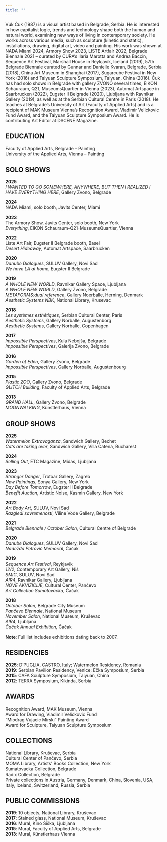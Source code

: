```yaml
---
title: ""
---
```


Vuk Ćuk (1987) is a visual artist based in Belgrade, Serbia. He is interested in how capitalist logic, trends and technology shape both the human and natural world, examining new ways of living in contemporary society. He works across various media, such as sculpture (kinetic and static), installations, drawing, digital art, video and painting. His work was shown at NADA Miami 2024, Armory Show 2023, LISTE Artfair 2022, Belgrade Biennale 2021 – curated by CURA’s Ilaria Marotta and Andrea Baccin, Sequence Art Festival, Marshall House in Reykjavik, Iceland (2019), 57th Belgrade Biennale curated by Gunnar and Danielle Kvaran, Belgrade, Serbia (2018), China Art Museum in Shanghai (2017), Sugarcube Festival in New York (2016) and Taiyuan Sculpture Symposium, Taiyuan, China (2016). Ćuk has had solo shows in Belgrade with gallery ZVONO several times, EIKON Schauraum, Q21, MuseumsQuartier in Vienna (2023), Automat Artspace in Saarbrucken (2022), Eugster II Belgrade (2020), Ljubljana with Ravnikar Gallery (2019), as well as at the Serbian Cultural Centre in Paris (2018). He teaches at Belgrade’s University of Art (Faculty of Applied Arts) and is a recipient of MAK Museum Vienna’s Recognition Award, Vladimir Velickovic Fund Award, and the Taiyuan Sculpture Symposium Award. He is contributing Art Editor at DSCENE Magazine.

## EDUCATION

Faculty of Applied Arts, Belgrade – Painting  
University of the Applied Arts, Vienna – Painting

## SOLO SHOWS

**2025**  
*I WANTED TO GO SOMEWHERE, ANYWHERE, BUT THEN I REALIZED I HAVE EVERYTHING HERE*, Gallery Zvono, Belgrade

**2024**  
NADA Miami, solo booth, Javits Center, Miami

**2023**  
The Armory Show, Javits Center, solo booth, New York  
*Everything*, EIKON Schauraum-Q21-MuseumsQuartier, Vienna

**2022**  
Liste Art Fair, Eugster II Belgrade booth, Basel  
*Desert Hideaway*, Automat Artspace, Saarbrucken

**2020**  
*Danube Dialogues*, SULUV Gallery, Novi Sad  
*We have LA at home*, Eugster II Belgrade

**2019**  
*A WHOLE NEW WORLD*, Ravnikar Gallery Space, Ljubljana  
*A WHOLE NEW WORLD*, Gallery Zvono, Belgrade  
*METAFORMS:dual reference*, Gallery Noerballe, Herning, Denmark  
*Aesthetic Systems NBK*, National Library, Krusevac

**2018**  
*Les systèmes esthétiques*, Serbian Cultural Center, Paris  
*Aesthetic Systems*, Gallery Norballe, Augustenborg  
*Aesthetic Systems*, Gallery Norballe, Copenhagen

**2017**  
*Impossible Perspectives*, Kula Nebojša, Belgrade  
*Impossible Perspectives*, Galerija Zvono, Belgrade

**2016**  
*Garden of Eden*, Gallery Zvono, Belgrade  
*Impossible Perspectives*, Gallery Norballe, Augustenbourg

**2015**  
*Plastic ZOO*, Gallery Zvono, Belgrade  
*GLITCH Building*, Faculty of Applied Arts, Belgrade

**2013**  
*GRAND HALL*, Gallery Zvono, Belgrade  
*MOONWALKING*, Künstlerhaus, Vienna

## GROUP SHOWS

**2025**  
*Watermelon Extravaganza*, Sandwich Gallery, Bechet  
*Cats are taking over*, Sandwich Gallery, Villa Catena, Bucharest

**2024**  
*Selling Out*, ETC Magazine, Midas, Ljubljana

**2023**  
*Stranger Danger*, Trotoar Gallery, Zagreb  
*New Paintings*, Sonya Gallery, New York  
*Day Before Tomorrow*, Eugster II Belgrade  
*Benefit Auction*, Artistic Noise, Kasmin Gallery, New York

**2022**  
*Art Body Art*, SULUV, Novi Sad  
*Razgledi savremenosti*, Viline Vode Gallery, Belgrade

**2021**  
*Belgrade Biennale / October Salon*, Cultural Centre of Belgrade

**2020**  
*Danube Dialogues*, SULUV Gallery, Novi Sad  
*Nadežda Petrović Memorial*, Čačak

**2019**  
*Sequence Art Festival*, Reykjavik  
*12/2*, Contemporary Art Gallery, Niš  
*SMIC*, SULUV, Novi Sad  
*AIR4*, Ravnikar Gallery, Ljubljana  
*NOVE AKVIZICIJE*, Cultural Center, Pančevo  
*Art Collection Sumatovacka*, Čačak

**2018**  
*October Salon*, Belgrade City Museum  
*Pančevo Biennale*, National Museum  
*November Salon*, National Museum, Kruševac  
*AIR4*, Ljubljana  
*Čačak Annual Exhibition*, Čačak

**Note**: Full list includes exhibitions dating back to 2007.

## RESIDENCIES

**2025**: D’PUGLIA, CASTRO, Italy; Watermelon Residency, Romania  
**2019**: Serbian Pavilion Residency, Venice; Ečka Symposium, Serbia  
**2015**: CAFA Sculpture Symposium, Taiyuan, China  
**2012**: TERRA Symposium, Kikinda, Serbia

## AWARDS

Recognition Award, MAK Museum, Vienna  
Award for Drawing, Vladimir Velickovic Fund  
“Miodrag Vujacic Mirski” Painting Award  
Award for Sculpture, Taiyuan Sculpture Symposium

## COLLECTIONS

National Library, Kruševac, Serbia  
Cultural Center of Pančevo, Serbia  
MOMA Library, Artists' Books Collection, New York  
Sumatovacka Collection, Belgrade  
Radix Collection, Belgrade  
Private collections in Austria, Germany, Denmark, China, Slovenia, USA, Italy, Iceland, Switzerland, Russia, Serbia

## PUBLIC COMMISSIONS

**2019**: 10 objects, National Library, Kruševac  
**2017**: Stained glass, National Museum, Kruševac  
**2016**: Mural, Kino Šiška, Ljubljana  
**2015**: Mural, Faculty of Applied Arts, Belgrade  
**2013**: Mural, Künstlerhaus Vienna

